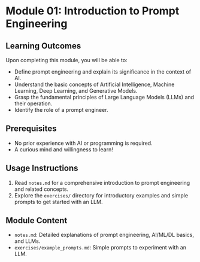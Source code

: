 # Module 01: Introduction to Prompt Engineering

## Learning Outcomes

Upon completing this module, you will be able to:

*   Define prompt engineering and explain its significance in the context of AI.
*   Understand the basic concepts of Artificial Intelligence, Machine Learning, Deep Learning, and Generative Models.
*   Grasp the fundamental principles of Large Language Models (LLMs) and their operation.
*   Identify the role of a prompt engineer.

## Prerequisites

*   No prior experience with AI or programming is required.
*   A curious mind and willingness to learn!

## Usage Instructions

1.  Read `notes.md` for a comprehensive introduction to prompt engineering and related concepts.
2.  Explore the `exercises/` directory for introductory examples and simple prompts to get started with an LLM.

## Module Content

*   `notes.md`: Detailed explanations of prompt engineering, AI/ML/DL basics, and LLMs.
*   `exercises/example_prompts.md`: Simple prompts to experiment with an LLM.


